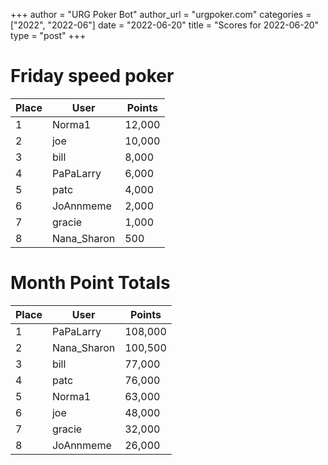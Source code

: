 +++
author = "URG Poker Bot"
author_url = "urgpoker.com"
categories = ["2022", "2022-06"]
date = "2022-06-20"
title = "Scores for 2022-06-20"
type = "post"
+++
# Friday speed poker

| Place | User | Points |
|-------|------|--------|
| 1 | Norma1 | 12,000 |
| 2 | joe | 10,000 |
| 3 | bill | 8,000 |
| 4 | PaPaLarry | 6,000 |
| 5 | patc | 4,000 |
| 6 | JoAnnmeme | 2,000 |
| 7 | gracie | 1,000 |
| 8 | Nana_Sharon | 500 |

# Month Point Totals

| Place | User | Points |
|-------|------|--------|
| 1 | PaPaLarry | 108,000 |
| 2 | Nana_Sharon | 100,500 |
| 3 | bill | 77,000 |
| 4 | patc | 76,000 |
| 5 | Norma1 | 63,000 |
| 6 | joe | 48,000 |
| 7 | gracie | 32,000 |
| 8 | JoAnnmeme | 26,000 |
